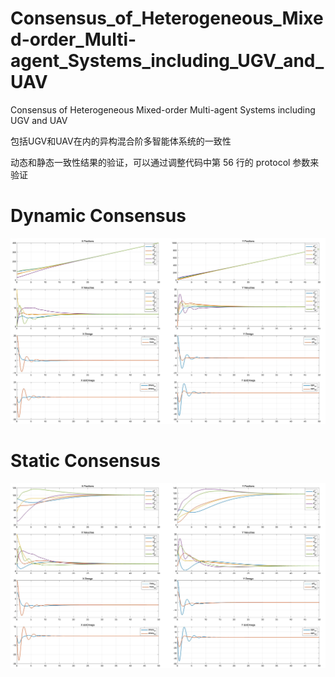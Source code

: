 # Consensus_of_Heterogeneous_Mixed-order_Multi-agent_Systems_including_UGV_and_UAV
Consensus of Heterogeneous Mixed-order Multi-agent Systems including UGV and UAV 

包括UGV和UAV在内的异构混合阶多智能体系统的一致性


动态和静态一致性结果的验证，可以通过调整代码中第 56 行的 protocol 参数来验证


# Dynamic Consensus
![UI](DynamicConsensus.jpg)

# Static Consensus
![UI](StaticConsensus.jpg)
